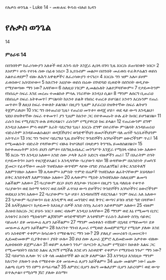 ﻿
የሉቃስ ወንጌል - Luke 14 - መጽሐፍ ቅዱስ ብሉይ ኪዳን
# የሉቃስ ወንጌል
14
### ምዕራፍ 14
 በሰንበትም ከፈሪሳውያን አለቆች ወደ አንዱ ቤት እንጀራ ሊበላ በገባ ጊዜ እነርሱ ይጠባበቁት ነበር።
2  እነሆም፥ ሆዱ የተነፋ ሰው በፊቱ ነበረ።
3  ኢየሱስም መልሶ። በሰንበት መፈወስ ተፈቅዶአልን ወይስ አልተፈቀደም? ብሎ ለሕግ አዋቂዎችና ለፈሪሳውያን ተናገረ።
4  እነርሱ ግን ዝም አሉ። ይዞም ፈወሰውና አሰናበተው።
5  ከእናንተ አህያው ወይስ በሬው በጕድጓድ ቢወድቅ በሰንበት ወዲያው የማያወጣው ማን ነው? አላቸው።
6  ስለዚህ ነገርም ሊመልሱለት አልተቻላቸውም።
7  የታደሙትንም የከበሬታ ስፍራ እንደ መረጡ ተመልክቶ ምሳሌ ነገራቸው እንዲህ ሲል።
8  ማንም ለሰርግ ቢጠራህ በከበሬታ ስፍራ አትቀመጥ፤ ምናልባት ከአንተ ይልቅ የከበረ ተጠርቶ ይሆናልና አንተን እርሱንም የጠራ መጥቶ።
9  ለዚህ ስፍራ ተውለት ይልሃል፥ በዚያን ጊዜም እያፈርህ በዝቅተኛው ስፍራ ልትሆን ትጀምራለህ።
10  ነገር ግን በተጠራህ ጊዜ፥ የጠራህ መጥቶ። ወዳጄ ሆይ፥ ወደ ላይ ውጣ እንዲልህ፥ ሄደህ በዝቅተኛው ስፍራ ተቀመጥ፤ ያን ጊዜም ከአንተ ጋር በተቀመጡት ሁሉ ፊት ክብር ይሆንልሃል።
11  ራሱን ከፍ የሚያደርግ ሁሉ ይዋረዳልና፥ ራሱንም የሚያዋርድ ከፍ ይላል።
12  የጠራውንም ደግሞ እንዲህ አለው። ምሳ ወይም እራት ባደረግህ ጊዜ፥ እነርሱ ደግሞ በተራቸው ምናልባት እንዳይጠሩህ ብድራትም እንዳይመልሱልህ፥ ወዳጆችህንና ወንድሞችህን ዘመዶችህንም ባለ ጠጎች ጎረቤቶችህንም አትጥራ።
13  ነገር ግን ግብዣ ባደረግህ ጊዜ ድሆችንና ጕንድሾችን አንካሶችንም ዕውሮችንም ጥራ፤
14  የሚመልሱት ብድራት የላቸውምና ብፁዕ ትሆናለህ፤ በጻድቃን ትንሣኤ ይመለስልሃልና።
15  ከተቀመጡትም አንዱ ይህን ሰምቶ። በእግዚአብሔር መንግሥት እንጀራ የሚበላ ብፁዕ ነው አለው።
16  እርሱ ግን እንዲህ አለው። አንድ ሰው ታላቅ እራት አድርጎ ብዙዎችን ጠራ፤
17  በእራትም ሰዓት የታደሙትን። አሁን ተዘጋጅቶአልና ኑ እንዲላቸው ባሪያውን ላከ።
18  ሁላቸውም በአንድነት ያመካኙ ጀመር። የፊተኛው። መሬት ገዝቼአለሁ ወጥቼም ላየው በግድ ያስፈልገኛል፤ ይቅር እንድትለኝ እለምንሃለሁ አለው።
19  ሌላውም። አምስት ጥምድ በሬዎች ገዝቼአለሁ ልፈትናቸውም እሄዳለሁ፤ ይቅር እንድትለኝ እለምንሃለሁ አለው።
20  ሌላውም። ሚስት አግብቼአለሁ ስለዚህም ልመጣ አልችልም አለው።
21  ባሪያውም ደርሶ ይህን ለጌታው ነገረው። በዚያን ጊዜ ባለቤቱ ተቆጥቶ ባሪያውን። ወደ ከተማ ጎዳናና ወደ ስላች ፈጥነህ ውጣ ድሆችንና ጕንድሾችን አንካሶችንና ዕውሮችንም ወደዚህ አግባ አለው።
22  ባሪያውም። ጌታ ሆይ፥ እንዳዘዝኸኝ ተደርጎአል፥ ገናም ስፍራ አለ አለው።
23  ጌታውም ባሪያውን። ቤቴ እንዲሞላ ወደ መንገድና ወደ ቅጥር ውጣና ይገቡ ዘንድ ግድ በላቸው፤
24  እላችኋለሁና፥ ከታደሙት ከእነዚያ ሰዎች አንድ ስንኳ እራቴን አይቀምስም አለው።
25  ብዙም ሕዝብ ከእርሱ ጋር ይሄዱ ነበር፥ ዘወር ብሎም እንዲህ አላቸው።
26  ማንም ወደ እኔ የሚመጣ ቢኖር አባቱንና እናቱን ሚስቱንም ልጆቹንም ወንድሞቹንም እኅቶቹንም የራሱን ሕይወት ስንኳ ሳይቀር ባይጠላ፥ ደቀ መዝሙሬ ሊሆን አይችልም።
27  ማንም መስቀሉን ተሸክሞ በኋላዬ የማይመጣ፥ ደቀ መዝሙሬ ሊሆን አይችልም።
28  ከእናንተ ግንብ ሊሠራ የሚወድ ለመደምደሚያ የሚበቃ ያለው እንደ ሆነ አስቀድሞ ተቀምጦ ከሳራውን የማይቈጥር ማን ነው?
29  ያለዚያ መሠረቱን ቢመሠርት፥ ሊደመድመውም ቢያቅተው፥ ያዩት ሁሉ።
30  ይህ ሰው ሊሠራ ጀምሮ ሊደመድመው አቃተው ብለው ሊዘብቱበት ይጀምራሉ።
31  ወይም ሌላውን ንጉሥ በጦርነት ሊጋጠም የሚሄድ፥ ከሁለት እልፍ ጋር የሚመጣበትን በአንድ እልፍ ሊገናኝ የሚችል እንደ ሆነ አስቀድሞ ተቀምጦ የማያስብ ንጉሥ ማን ነው?
32  ባይሆንስ ሌላው ገና ሩቅ ሳለ መልክተኞች ልኮ ዕርቅ ይለምናል።
33  እንግዲህ እንደዚሁ ማንም ከእናንተ ያለውን ሁሉ የማይተው ደቀ መዝሙሬ ሊሆን አይችልም።
34  ጨው መልካም ነው፤ ጨው አልጫ ቢሆን ግን በምን ይጣፈጣል?
35  ለምድር ቢሆን ለፍግ መቈለያም ቢሆን አይረባም፤ ወደ ውጭ ይጥሉታል። የሚሰማ ጆሮ ያለው ይስማ።

